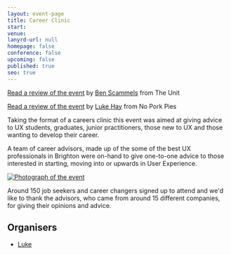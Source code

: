 ```yaml
---
layout: event-page
title: Career Clinic
start: 
venue:
lanyrd-url: null
homepage: false
conference: false
upcoming: false
published: true
seo: true
---
```


[Read a review of the event](http://www.theunit.co.uk/blog/portfolio-clinic-at-ux-brighton/ "Event review") by [Ben Scammels](http://www.benscammelsdesign.com/ "Ben Scammels") from The Unit

[Read a review of the event](http://www.noporkpies.com/blog/user-experience/ux-brighton-career-clinic-2014/ "Event review") by [Luke Hay](http://www.lukehay.co.uk/ "Luke Hay") from No Pork Pies


Taking the format of a careers clinic this event was aimed at giving advice to UX students, graduates, junior practitioners, those new to UX and those wanting to develop their career.

A team of career advisors, made up of the some of the best UX professionals in Brighton were on-hand to give one-to-one advice to those interested in starting, moving into or upwards in User Experience.

[<img alt="Photograph of the event" src="http://www.noporkpies.com/blog/wp-content/uploads/2014/09/UXCC2.png">](http://www.noporkpies.com/blog/wp-content/uploads/2014/09/UXCC2.png)

Around 150 job seekers and career changers signed up to attend and we'd like to thank the advisors, who came from around 15 different companies, for giving their opinions and advice.

## Organisers

- <a href="https://uxbri.org/about/#luke">Luke</a>
